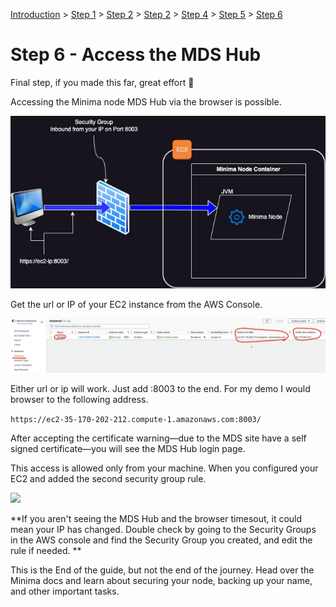 [Introduction](../index.md) > [Step 1](../step1/index.md) > [Step 2](../step2/index.md)  > [Step 2](../step3/index.md) > [Step 4](../step4/index.md) > [Step 5](../step5/index.md) > <u>Step 6</u>

# Step 6 - Access the MDS Hub

Final step, if you made this far, great effort 👏

Accessing the Minima node MDS Hub via the browser is possible. 

![](hubaccess.jpg)

Get the url or IP of your EC2 instance from the AWS Console.

![](img.png)

Either url or ip will work. Just add :8003 to the end. For my demo I would browser to the following address.

`https://ec2-35-170-202-212.compute-1.amazonaws.com:8003/`

After accepting the certificate warning—due to the MDS site have a self signed certificate—you will see the MDS Hub login page.

This access is allowed only from your machine. When you configured your EC2 and added the second security group rule.

![](securityRule2.png)

**If you aren't seeing the MDS Hub and the browser timesout, it could mean your IP has changed. Double check by going to the Security Groups in the AWS console and find the Security Group you created, and edit the rule if needed. 
**

This is the End of the guide, but not the end of the journey. Head over the Minima docs and learn about securing your node, backing up your name, and other important tasks. 




